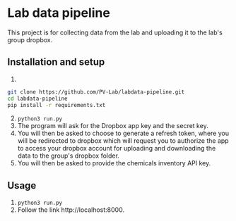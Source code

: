 # Lab data pipeline

This project is for collecting data from the lab and uploading it to the lab's group dropbox.

## Installation  and setup
1.
```bash
git clone https://github.com/PV-Lab/labdata-pipeline.git
cd labdata-pipeline
pip install -r requirements.txt
```
2. `python3 run.py`
3. The program will ask for the Dropbox app key and the secret key.
4. You will then be asked to choose to generate a refresh token, where you will be redirected to dropbox which will request you to authorize the app to access your dropbox account for uploading and downloading the data to the group's dropbox folder.
5. You will then be asked to provide the chemicals inventory API key.

## Usage
1. `python3 run.py`
2. Follow the link http://localhost:8000.
